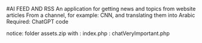 #‎AI FEED AND RSS An application for getting news and topics from website articles From a channel, for example: CNN, and translating them into Arabic Required: ChatGPT code 


notice: folder assets.zip
with
: index.php
: chatVeryImportant.php

